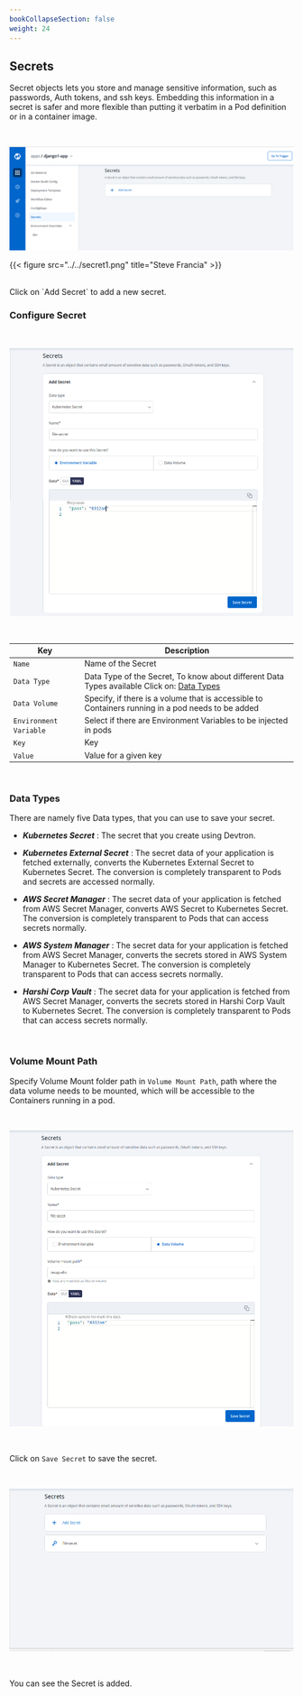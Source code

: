 ```yaml
---
bookCollapseSection: false
weight: 24
---
```

## Secrets 

Secret objects lets you store and manage sensitive information, such as passwords, Auth tokens, and ssh keys. Embedding this information in a secret is safer and more flexible than putting it verbatim in a Pod definition or in a container image.

&nbsp;&nbsp;

![Secret](../../secret1.png "Secret")


{{< figure src="../../secret1.png" title="Steve Francia" >}}

<br />
Click on `Add Secret` to add a new secret.

<br />

### Configure Secret

<br />

![Add Secret](../../secret8.jpg "Add Secret")

&nbsp;&nbsp;


Key | Description
----|----
`Name` | Name of the Secret
`Data Type` | Data Type of the Secret, To know about different Data Types available Click on: [Data Types](https://docs.devtron.ai/docs/reference/creating-application/secrets/#data-types)
`Data Volume` | Specify, if there is a volume that is accessible to Containers running in a pod needs to be added
`Environment Variable` | Select if there are Environment Variables to be injected in pods
`Key` | Key
`Value` | Value for a given key


<br />

### Data Types

There are namely five Data types, that you can use to save your secret.

* ***Kubernetes Secret*** : The secret that you create using Devtron.

* ***Kubernetes External Secret*** : The secret data of your application is fetched externally, converts the Kubernetes External Secret to Kubernetes Secret. The conversion is completely transparent to Pods and secrets are accessed normally.

* ***AWS Secret Manager*** : The secret data of your application is fetched from AWS Secret Manager, converts AWS Secret to Kubernetes Secret. The conversion is completely transparent to Pods that can access secrets normally.

* ***AWS System Manager*** : The secret data for your application is fetched from AWS Secret Manager, converts the secrets stored in AWS System Manager to Kubernetes Secret. The conversion is completely transparent to Pods that can access secrets normally.

* ***Harshi Corp Vault*** : The secret data for your application is fetched from AWS Secret Manager, converts the secrets stored in Harshi Corp Vault to Kubernetes Secret. The conversion is completely transparent to Pods that can access secrets normally.

<br />


### Volume Mount Path

Specify Volume Mount folder path in `Volume Mount Path`, path where the data volume needs to be mounted, which will be accessible to the Containers running in a pod.

&nbsp;&nbsp;

![Save Secret](../../secret3.jpg "Save Secret")

&nbsp;&nbsp;

Click on `Save Secret` to save the secret.

&nbsp;&nbsp;

![Save Secret](../../secret4.png "Save Secret")

<br />

You can see the Secret is added.


